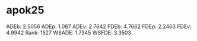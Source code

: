 # apok25

ADEb: 2.5056
ADEp: 1.087
ADEv: 2.7642
FDEb: 4.7662
FDEp: 2.2463
FDEv: 4.9942
Rank: 1527
WSADE: 1.7345
WSFDE: 3.3503